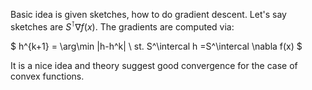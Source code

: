 Basic idea is given sketches, how to do gradient descent. Let's say sketches are $S^\intercal \nabla f(x)$. The gradients are computed via:

$ h^{k+1} = \arg\min \|h-h^k\| \\ st. S^\intercal h =S^\intercal \nabla f(x) $

It is a nice idea and theory suggest good convergence for the case of convex functions.
